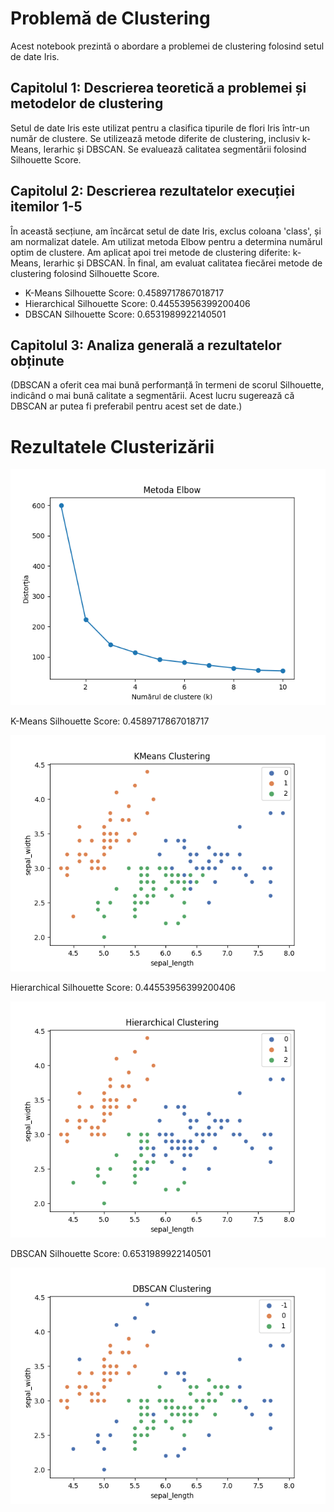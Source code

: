 # Problemă de Clustering

Acest notebook prezintă o abordare a problemei de clustering folosind setul de date Iris.

## Capitolul 1: Descrierea teoretică a problemei și metodelor de clustering

Setul de date Iris este utilizat pentru a clasifica tipurile de flori Iris într-un număr de clustere. Se utilizează metode diferite de clustering, inclusiv k-Means, Ierarhic și DBSCAN. Se evaluează calitatea segmentării folosind Silhouette Score.

## Capitolul 2: Descrierea rezultatelor execuției itemilor 1-5

În această secțiune, am încărcat setul de date Iris, exclus coloana 'class', și am normalizat datele. Am utilizat metoda Elbow pentru a determina numărul optim de clustere. Am aplicat apoi trei metode de clustering diferite: k-Means, Ierarhic și DBSCAN. În final, am evaluat calitatea fiecărei metode de clustering folosind Silhouette Score.

- K-Means Silhouette Score: 0.4589717867018717
- Hierarchical Silhouette Score: 0.44553956399200406
- DBSCAN Silhouette Score: 0.6531989922140501

## Capitolul 3: Analiza generală a rezultatelor obținute

(DBSCAN a oferit cea mai bună performanță în termeni de scorul Silhouette, indicând o mai bună calitate a segmentării. Acest lucru sugerează că DBSCAN ar putea fi preferabil pentru acest set de date.)

# Rezultatele Clusterizării

![Metoda Elbow](elbow_method.png)

K-Means Silhouette Score: 0.4589717867018717

![KMeans Clustering](kmeans_clustering.png)

Hierarchical Silhouette Score: 0.44553956399200406

![Hierarchical Clustering](hierarchical_clustering.png)

DBSCAN Silhouette Score: 0.6531989922140501

![DBSCAN Clustering](dbscan_clustering.png)

